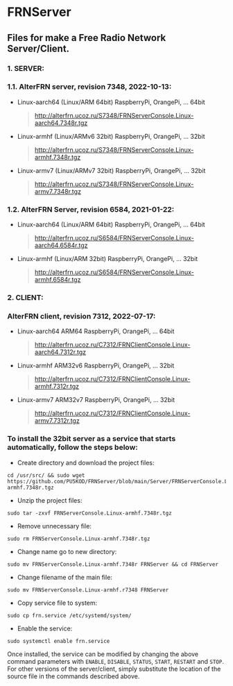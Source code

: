 # FRNServer
## Files for make a Free Radio Network Server/Client.
### **1. SERVER:**
### **1.1. AlterFRN server, revision 7348, 2022-10-13:**

* Linux-aarch64 (Linux/ARM 64bit) RaspberryPi, OrangePi, ... 64bit
  >http://alterfrn.ucoz.ru/S7348/FRNServerConsole.Linux-aarch64.7348r.tgz

* Linux-armhf (Linux/ARMv6 32bit) RaspberryPi, OrangePi, ... 32bit
  >http://alterfrn.ucoz.ru/S7348/FRNServerConsole.Linux-armhf.7348r.tgz

* Linux-armv7 (Linux/ARMv7 32bit) RaspberryPi, OrangePi, ... 32bit
  >http://alterfrn.ucoz.ru/S7348/FRNServerConsole.Linux-armv7.7348r.tgz



### **1.2. AlterFRN Server, revision 6584, 2021-01-22:**

* Linux-aarch64 (Linux/ARM 64bit) RaspberryPi, OrangePi, ... 64bit
  >http://alterfrn.ucoz.ru/S6584/FRNServerConsole.Linux-aarch64.6584r.tgz

* Linux-armhf (Linux/ARM 32bit) RaspberryPi, OrangePi, ... 32bit
  >http://alterfrn.ucoz.ru/S6584/FRNServerConsole.Linux-armhf.6584r.tgz


### **2. CLIENT:**
  ### **AlterFRN client, revision 7312, 2022-07-17:**

* Linux-aarch64 ARM64 RaspberryPi, OrangePi, ... 64bit
  >http://alterfrn.ucoz.ru/C7312/FRNClientConsole.Linux-aarch64.7312r.tgz

* Linux-armhf ARM32v6 RaspberryPi, OrangePi, ... 32bit
  >http://alterfrn.ucoz.ru/C7312/FRNClientConsole.Linux-armhf.7312r.tgz

* Linux-armv7 ARM32v7 RaspberryPi, OrangePi, ... 32bit
  >http://alterfrn.ucoz.ru/C7312/FRNClientConsole.Linux-armv7.7312r.tgz



### **To install the 32bit server as a service that starts automatically, follow the steps below:**

* Create directory and download the project files:
```
cd /usr/src/ && sudo wget https://github.com/PU5KOD/FRNServer/blob/main/Server/FRNServerConsole.Linux-armhf.7348r.tgz
```
* Unzip the project files:
```
sudo tar -zxvf FRNServerConsole.Linux-armhf.7348r.tgz
```
* Remove unnecessary file:
```
sudo rm FRNServerConsole.Linux-armhf.7348r.tgz
```
* Change name go to new directory:
```
sudo mv FRNServerConsole.Linux-armhf.7348r FRNServer && cd FRNServer
```
* Change filename of the main file:
```
sudo mv FRNServerConsole.Linux-armhf.r7348 FRNServer
```
* Copy service file to system:
```
sudo cp frn.service /etc/systemd/system/
```
* Enable the service:
```
sudo systemctl enable frn.service
```

Once installed, the service can be modified by changing the above command parameters with `ENABLE`, `DISABLE`, `STATUS`, `START`, `RESTART` and `STOP`. For other versions of the server/client, simply substitute the location of the source file in the commands described above.
